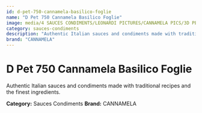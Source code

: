 ```yaml
---
id: d-pet-750-cannamela-basilico-foglie
name: "D Pet 750 Cannamela Basilico Foglie"
image: media/4 SAUCES CONDIMENTS/LEONARDI PICTURES/CANNAMELA PICS/3D PET 750 CANNAMELA BASILICO FOGLIE.jpg
category: sauces-condiments
description: "Authentic Italian sauces and condiments made with traditional recipes and the finest ingredients."
brand: "CANNAMELA"
---
```


# D Pet 750 Cannamela Basilico Foglie

Authentic Italian sauces and condiments made with traditional recipes and the finest ingredients.

**Category:** Sauces Condiments
**Brand:** CANNAMELA
